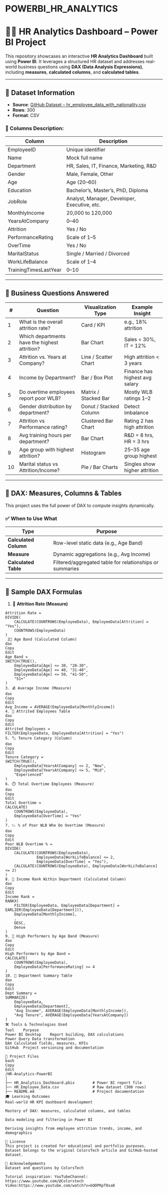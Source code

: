 # POWERBI_HR_ANALYTICS
# 🧑‍💼 HR Analytics Dashboard – Power BI Project

This repository showcases an interactive **HR Analytics Dashboard** built using **Power BI**. It leverages a structured HR dataset and addresses real-world business questions using **DAX (Data Analysis Expressions)**, including **measures**, **calculated columns**, and **calculated tables**.

---

## 📁 Dataset Information

- **Source**: [GitHub Dataset – hr_employee_data_with_nationality.csv](https://github.com/slidescope/data/blob/master/hr_employee_data_with_nationality.csv)
- **Rows**: 300
- **Format**: CSV

### 📌 Columns Description:

| Column | Description |
|--------|-------------|
| EmployeeID | Unique identifier |
| Name | Mock full name |
| Department | HR, Sales, IT, Finance, Marketing, R&D |
| Gender | Male, Female, Other |
| Age | Age (20–60) |
| Education | Bachelor’s, Master’s, PhD, Diploma |
| JobRole | Analyst, Manager, Developer, Executive, etc. |
| MonthlyIncome | 20,000 to 120,000 |
| YearsAtCompany | 0–40 |
| Attrition | Yes / No |
| PerformanceRating | Scale of 1–5 |
| OverTime | Yes / No |
| MaritalStatus | Single / Married / Divorced |
| WorkLifeBalance | Scale of 1–4 |
| TrainingTimesLastYear | 0–10 |

---

## 🎯 Business Questions Answered

| # | Question | Visualization Type | Example Insight |
|---|----------|--------------------|------------------|
| 1 | What is the overall attrition rate? | Card / KPI | e.g., 18% attrition |
| 2 | Which departments have the highest attrition? | Bar Chart | Sales = 30%, IT = 12% |
| 3 | Attrition vs. Years at Company? | Line / Scatter Chart | High attrition < 3 years |
| 4 | Income by Department? | Bar / Box Plot | Finance has highest avg salary |
| 5 | Do overtime employees report poor WLB? | Matrix / Stacked Bar | Mostly WLB ratings 1–2 |
| 6 | Gender distribution by department? | Donut / Stacked Column | Detect imbalance |
| 7 | Attrition vs Performance rating? | Clustered Bar Chart | Rating 2 has high attrition |
| 8 | Avg training hours per department? | Bar Chart | R&D = 8 hrs, HR = 3 hrs |
| 9 | Age group with highest attrition? | Histogram | 25–35 age group highest |
| 10 | Marital status vs Attrition/Income? | Pie / Bar Charts | Singles show higher attrition |

---

## 🧠 DAX: Measures, Columns & Tables

This project uses the full power of DAX to compute insights dynamically.

### ✅ When to Use What

| Type | Purpose |
|------|---------|
| **Calculated Column** | Row-level static data (e.g., Age Band) |
| **Measure** | Dynamic aggregations (e.g., Avg Income) |
| **Calculated Table** | Filtered/aggregated table for relationships or summaries |

---

## 📌 Sample DAX Formulas

 1. 🔢 **Attrition Rate (Measure)**

```dax
Attrition Rate = 
DIVIDE(
    CALCULATE(COUNTROWS(EmployeeData), EmployeeData[Attrition] = "Yes"),
    COUNTROWS(EmployeeData)
)
 2🎯 Age Band (Calculated Column)
dax
Copy
Edit
Age Band = 
SWITCH(TRUE(),
    EmployeeData[Age] <= 30, "20-30",
    EmployeeData[Age] <= 40, "31-40",
    EmployeeData[Age] <= 50, "41-50",
    "51+"
)
3. 💰 Average Income (Measure)
dax
Copy
Edit
Avg Income = AVERAGE(EmployeeData[MonthlyIncome])
4. 📄 Attrited Employees Table
dax
Copy
Edit
Attrited Employees = 
FILTER(EmployeeData, EmployeeData[Attrition] = "Yes")
5. 🏷️ Tenure Category (Column)
dax
Copy
Edit
Tenure Category = 
SWITCH(TRUE(),
    EmployeeData[YearsAtCompany] <= 2, "New",
    EmployeeData[YearsAtCompany] <= 5, "Mid",
    "Experienced"
)
6. ⏱️ Total Overtime Employees (Measure)
dax
Copy
Edit
Total Overtime = 
CALCULATE(
    COUNTROWS(EmployeeData),
    EmployeeData[OverTime] = "Yes"
)
7. 📉 % of Poor WLB Who Do Overtime (Measure)
dax
Copy
Edit
Poor WLB Overtime % = 
DIVIDE(
    CALCULATE(COUNTROWS(EmployeeData), 
              EmployeeData[WorkLifeBalance] <= 2,
              EmployeeData[OverTime] = "Yes"),
    CALCULATE(COUNTROWS(EmployeeData), EmployeeData[WorkLifeBalance] <= 2)
)
8. 🥇 Income Rank Within Department (Calculated Column)
dax
Copy
Edit
Income Rank = 
RANKX(
    FILTER(EmployeeData, EmployeeData[Department] = EARLIER(EmployeeData[Department])),
    EmployeeData[MonthlyIncome],
    ,
    DESC,
    Dense
)
9. 🌟 High Performers by Age Band (Measure)
dax
Copy
Edit
High Performers by Age Band = 
CALCULATE(
    COUNTROWS(EmployeeData),
    EmployeeData[PerformanceRating] >= 4
)
10. 🧾 Department Summary Table
dax
Copy
Edit
Dept Summary = 
SUMMARIZE(
    EmployeeData,
    EmployeeData[Department],
    "Avg Income", AVERAGE(EmployeeData[MonthlyIncome]),
    "Avg Tenure", AVERAGE(EmployeeData[YearsAtCompany])
)
🛠 Tools & Technologies Used
Tool	Purpose
Power BI Desktop	Report building, DAX calculations
Power Query	Data transformation
DAX	Calculated fields, measures, KPIs
GitHub	Project versioning and documentation

📁 Project Files
bash
Copy
Edit
/HR-Analytics-PowerBI
│
├── HR_Analytics_Dashboard.pbix        # Power BI report file
├── HR_Employee_Data.csv               # Raw dataset (300 rows)
├── README.md                          # Project documentation
🎓 Learning Outcomes
Real-world HR KPI dashboard development

Mastery of DAX: measures, calculated columns, and tables

Data modeling and filtering in Power BI

Deriving insights from employee attrition trends, income, and demographics

📜 License
This project is created for educational and portfolio purposes. Dataset belongs to the original ColorsTech article and GitHub-hosted dataset.

🙌 Acknowledgements
Dataset and questions by ColorsTech

Tutorial inspiration: YouTubeChannel: https://www.youtube.com/@Colorstech
Video:https://www.youtube.com/watch?v=bQOPKpT0xa8
